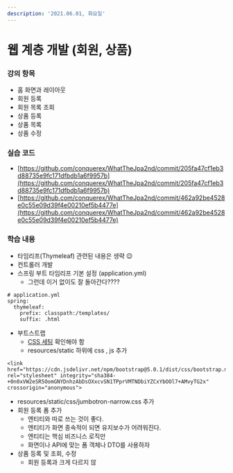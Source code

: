 ```yaml
---
description: '2021.06.01, 화요일'
---
```


# 웹 계층 개발 \(회원, 상품\)

### 강의 항목

* 홈 화면과 레이아웃
* 회원 등록
* 회원 목록 조회
* 상품 등록
* 상품 목록
* 상품 수정



### 실습 코드

* [https://github.com/conquerex/WhatTheJpa2nd/commit/205fa47cf1eb3d88735e9fc171dfbdb1a6f9957b](https://github.com/conquerex/WhatTheJpa2nd/commit/205fa47cf1eb3d88735e9fc171dfbdb1a6f9957b)
* [https://github.com/conquerex/WhatTheJpa2nd/commit/462a92be4528e0c55e09d39f4e00210ef5b4477e](https://github.com/conquerex/WhatTheJpa2nd/commit/462a92be4528e0c55e09d39f4e00210ef5b4477e)



### 학습 내용

* 타임리프\(Thymeleaf\) 관련된 내용은 생략 😉
* 컨트롤러 개발
* 스프링 부트 타임리프 기본 설정 \(application.yml\)
  * 그런데 이거 없이도 잘 돌아간다????

```text
# application.yml
spring:
  thymeleaf:
    prefix: classpath:/templates/
    suffix: .html
```

* 부트스트랩
  * [CSS 세팅](https://getbootstrap.com/docs/5.0/getting-started/introduction/) 확인해야 함
  * resources/static 하위에 css , js 추가

```text
<link href="https://cdn.jsdelivr.net/npm/bootstrap@5.0.1/dist/css/bootstrap.min.css" rel="stylesheet" integrity="sha384-+0n0xVW2eSR5OomGNYDnhzAbDsOXxcvSN1TPprVMTNDbiYZCxYbOOl7+AMvyTG2x" crossorigin="anonymous">
```

* resources/static/css/jumbotron-narrow.css 추가
* 회원 등록 폼 추가
  * 엔티티와 따로 쓰는 것이 좋다.
  * 엔티티가 화면 종속적이 되면 유지보수가 어려워진다.
  * 엔티티는 핵심 비즈니스 로직만
  * 화면이나 API에 맞는 폼 객체나 DTO를 사용하자
* 상품 등록 및 조회, 수정
  * 회원 등록과 크게 다르지 않






